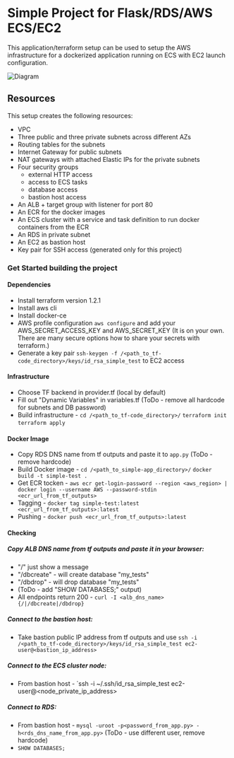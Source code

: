 # Simple Project for Flask/RDS/AWS ECS/EC2

This application/terraform setup can be used to setup the AWS infrastructure
for a dockerized application running on ECS with EC2 launch configuration.

![Diagram]([https://github.com/[username]/[reponame]/blob/[branch]/image.jpg](https://github.com/konsotnikov/simple-test/blob/main/diagram.png)?raw=true "Infrastructure illustration")

## Resources

This setup creates the following resources:

- VPC
- Three public and three private subnets across different AZs
- Routing tables for the subnets
- Internet Gateway for public subnets
- NAT gateways with attached Elastic IPs for the private subnets
- Four security groups
  - external HTTP access
  - access to ECS tasks
  - database access
  - bastion host access
- An ALB + target group with listener for port 80
- An ECR for the docker images
- An ECS cluster with a service and task definition to run docker containers from the ECR
- An RDS in private subnet
- An EC2 as bastion host
- Key pair for SSH access (generated only for this project)

### Get Started building the project

#### Dependencies
- Install terraform version 1.2.1
- Install aws cli
- Install docker-ce
- AWS profile configuration `aws configure` and add your AWS_SECRET_ACCESS_KEY and AWS_SECRET_KEY 
  (It is on your own. There are many secure options how to share your secrets with terraform.)
- Generate a key pair `ssh-keygen -f /<path_to_tf-code_directory>/keys/id_rsa_simple_test` to EC2 access

#### Infrastructure
- Choose TF backend in provider.tf (local by default)
- Fill out "Dynamic Variables" in variables.tf (ToDo - remove all hardcode for subnets and DB password)
- Build infrastructure - `cd /<path_to_tf-code_directory>/` `terraform init` `terraform apply`

#### Docker Image
- Copy RDS DNS name from tf outputs and paste it to `app.py` (ToDo - remove hardcode)
- Build Docker image - `cd /<path_to_simple-app_directory>/` `docker build -t simple-test .`
- Get ECR tocken - `aws ecr get-login-password --region <aws_region> | docker login --username AWS --password-stdin <ecr_url_from_tf_outputs>`
- Tagging - `docker tag simple-test:latest <ecr_url_from_tf_outputs>:latest`
- Pushing - `docker push <ecr_url_from_tf_outputs>:latest`

#### Checking
##### Copy ALB DNS name from tf outputs and paste it in your browser:
  - "/" just show a message
  - "/dbcreate" - will create database "my_tests"
  - "/dbdrop" - will drop database "my_tests"
  - (ToDo - add "SHOW DATABASES;" output)
  - All endpoints return 200 - `curl -I <alb_dns_name>{/|/dbcreate|/dbdrop}`
##### Connect to the bastion host:
  - Take bastion public IP address from tf outputs and use `ssh -i /<path_to_tf-code_directory>/keys/id_rsa_simple_test ec2-user@<bastion_ip_address>`
##### Connect to the ECS cluster node:
  - From bastion host - `ssh -i ~/.ssh/id_rsa_simple_test ec2-user@<node_private_ip_address>
##### Connect to RDS:
  - From bastion host - `mysql -uroot -p<password_from_app.py> -h<rds_dns_name_from_app.py>` (ToDo - use different user, remove hardcode)
  - `SHOW DATABASES;`


<!-- ![example](https://<url> "Infrastructure illustration")
(Source: https://<url>)-->
